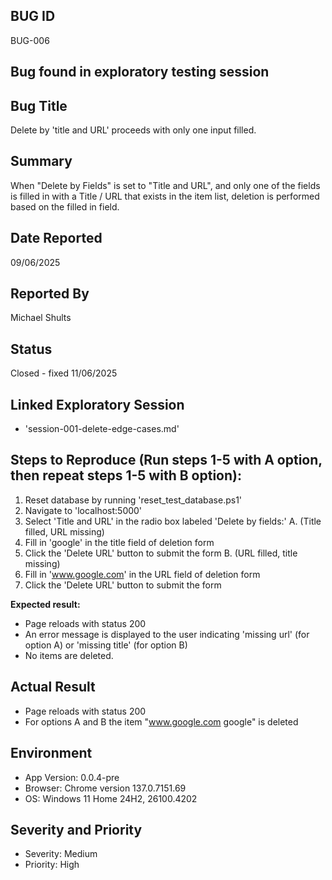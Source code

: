 ## BUG ID
BUG-006

## Bug found in exploratory testing session

## Bug Title
Delete by 'title and URL' proceeds with only one input filled.

## Summary
When "Delete by Fields" is set to "Title and URL", and only one of the fields is filled in with a Title / URL that exists in the item list, deletion is performed based on the filled in field.

## Date Reported
09/06/2025 

## Reported By
Michael Shults

## Status
Closed - fixed 11/06/2025

## Linked Exploratory Session
- 'session-001-delete-edge-cases.md'

## Steps to Reproduce (Run steps 1-5 with A option, then repeat steps 1-5 with B option):
1. Reset database by running 'reset_test_database.ps1'
2. Navigate to 'localhost:5000'
3. Select 'Title and URL' in the radio box labeled 'Delete by fields:'
A. (Title filled, URL missing)
4. Fill in 'google' in the title field of deletion form
5. Click the 'Delete URL' button to submit the form
B. (URL filled, title missing)
4. Fill in 'www.google.com' in the URL field of deletion form
5. Click the 'Delete URL' button to submit the form

**Expected result:**
- Page reloads with status 200
- An error message is displayed to the user indicating 'missing url' (for option A) or 'missing title' (for option B) 
- No items are deleted.

## Actual Result
- Page reloads with status 200
- For options A and B the item "www.google.com google" is deleted


## Environment
- App Version: 0.0.4-pre
- Browser: Chrome version 137.0.7151.69
- OS: Windows 11 Home 24H2, 26100.4202

## Severity and Priority
- Severity: Medium
- Priority: High


